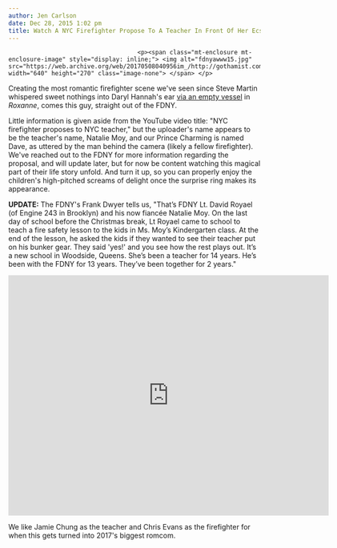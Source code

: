 ```yaml
---
author: Jen Carlson
date: Dec 28, 2015 1:02 pm
title: Watch A NYC Firefighter Propose To A Teacher In Front Of Her Ecstatic Students
---
```


	
										<p><span class="mt-enclosure mt-enclosure-image" style="display: inline;"> <img alt="fdnyawww15.jpg" src="https://web.archive.org/web/20170508040956im_/http://gothamist.com/attachments/arts_jen/fdnyawww15.jpg" width="640" height="270" class="image-none"> </span> </p>

<p>Creating the most romantic firefighter scene we&apos;ve seen since Steve Martin whispered sweet nothings into Daryl Hannah&apos;s ear <a href="https://web.archive.org/web/20170508040956/https://www.youtube.com/watch?v=_PZ_LyJfYe8">via an empty vessel</a> in <em>Roxanne</em>, comes this guy, straight out of the FDNY. </p>

<p>Little information is given aside from the YouTube video title: &quot;NYC firefighter proposes to NYC teacher,&quot; but the uploader&apos;s name appears to be the teacher&apos;s name, Natalie Moy, and our Prince Charming is named Dave, as uttered by the man behind the camera (likely a fellow firefighter). We&apos;ve reached out to the FDNY for more information regarding the proposal, and will update later, but for now be content watching this magical part of their life story unfold. And turn it up, so you can properly enjoy the children&apos;s high-pitched screams of delight once the surprise ring makes its appearance.</p>

<p><strong>UPDATE:</strong> The FDNY&apos;s Frank Dwyer tells us, &quot;That&#x2019;s FDNY Lt. David Royael (of Engine 243 in Brooklyn) and his now fianc&#xE9;e Natalie Moy. On the last day of school before the Christmas break, Lt Royael came to school to teach a fire safety lesson to the kids in Ms. Moy&#x2019;s Kindergarten class.  At the end of the lesson, he asked the kids if they wanted to see their teacher put on his bunker gear. They said &apos;yes!&apos; and you see how the rest plays out. It&#x2019;s a new school in Woodside, Queens. She&#x2019;s been a teacher for 14 years.  He&#x2019;s been with the FDNY for 13 years.  They&#x2019;ve been together for 2 years.&quot;</p>

<p><iframe width="640" height="480" src="https://web.archive.org/web/20170508040956if_/https://www.youtube.com/embed/XDWtqsjid4c" frameborder="0" allowfullscreen></iframe></p>

<p>We like Jamie Chung as the teacher and Chris Evans as the firefighter for when this gets turned into 2017&apos;s biggest romcom.</p>					
										
									
				